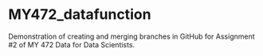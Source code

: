 # MY472_datafunction
Demonstration of creating and merging branches in GitHub for Assignment #2 of MY 472 Data for Data Scientists.
